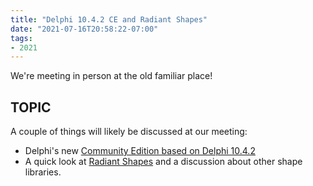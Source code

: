 ```yaml
---
title: "Delphi 10.4.2 CE and Radiant Shapes"
date: "2021-07-16T20:58:22-07:00"
tags:
- 2021
---
```


We're meeting in person at the old familiar place!

## TOPIC ##

A couple of things will likely be discussed at our meeting:

- Delphi's new [Community Edition based on Delphi 10.4.2](https://blogs.embarcadero.com/delphi-cbuilder-community-editions-now-available-in-version-10-4-2)
- A quick look at [Radiant Shapes](https://getitnow.embarcadero.com/bonus-radiant-shapes) and a discussion about other shape libraries.
